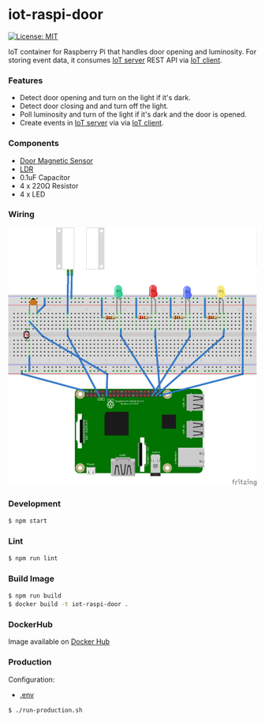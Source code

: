 # iot-raspi-door

[![License: MIT](https://img.shields.io/badge/License-MIT-yellow.svg)](https://opensource.org/licenses/MIT)

IoT container for Raspberry Pi that handles door opening and luminosity. 
For storing event data, it consumes [IoT server](https://github.com/mmontes11/iot-server) REST API via [IoT client](https://github.com/mmontes11/iot-client).

### Features

* Detect door opening and turn on the light if it's dark.
* Detect door closing and and turn off the light.
* Poll luminosity and turn of the light if it's dark and the door is opened.
* Create events in [IoT server](https://github.com/mmontes11/iot-server) via via [IoT client](https://github.com/mmontes11/iot-client).  

### Components

* [Door Magnetic Sensor](https://www.adafruit.com/product/375)
* [LDR](https://www.adafruit.com/product/161)
* 0.1uF Capacitor
* 4 x 220Ω Resistor
* 4 x LED

### Wiring

![wiring](https://raw.githubusercontent.com/mmontes11/iot-raspi-door/develop/wiring/wiring.png)

### Development

```bash
$ npm start
```

### Lint

```bash
$ npm run lint
```

### Build Image

```bash
$ npm run build
$ docker build -t iot-raspi-door .
```

### DockerHub

Image available on [Docker Hub](https://hub.docker.com/r/mmontes11/iot-raspi-door/)


### Production

Configuration:

* [.env](https://github.com/mmontes11/iot-raspi-door/blob/develop/.env)


```bash
$ ./run-production.sh
```
